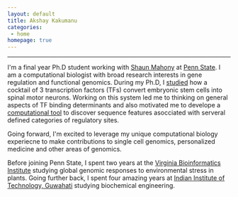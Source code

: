 ```yaml
---
layout: default
title: Akshay Kakumanu
categories:
 - home
homepage: true
---
```


--------------
I'm a final year Ph.D student working with [Shaun Mahony](http://mahonylab.org/) at [Penn State](http://www.psu.edu/). I am a computational biologist with broad research interests in gene regulation and functional genomics. During my Ph.D, I [studied](http://www.sciencedirect.com/science/article/pii/S1934590916304027) how a cocktail of 3 transcription factors (TFs) convert embryonic stem cells into spinal motor neurons. Working on this system led me to thinking on general aspects of TF binding determinants and also motivated me to develope a [computational tool](https://github.com/seqcode/sequnwinder) to discover sequence features asocciated with serveral defined categories of regulatory sites.

Going forward, I'm excited to leverage my unique computational biology experiecne to make contributions to single cell genomics, personalized medicine and other areas of genomics.

Before joining Penn State, I spent two years at the [Virginia Bioinformatics Institute](https://www.bi.vt.edu/) studying global genomic responses to environmental stress in plants. Going further back, I spent four amazing years at [Indian Institute of Technology, Guwahati](http://www.iitg.ac.in/) studying biochemical engineering.




